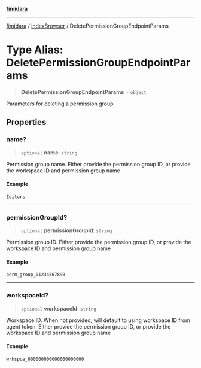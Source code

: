[**fimidara**](../../README.md)

***

[fimidara](../../modules.md) / [indexBrowser](../README.md) / DeletePermissionGroupEndpointParams

# Type Alias: DeletePermissionGroupEndpointParams

> **DeletePermissionGroupEndpointParams** = `object`

Parameters for deleting a permission group

## Properties

### name?

> `optional` **name**: `string`

Permission group name. Either provide the permission group ID, or provide the workspace ID and permission group name

#### Example

```
Editors
```

***

### permissionGroupId?

> `optional` **permissionGroupId**: `string`

Permission group ID. Either provide the permission group ID, or provide the workspace ID and permission group name

#### Example

```
perm_group_01234567890
```

***

### workspaceId?

> `optional` **workspaceId**: `string`

Workspace ID. When not provided, will default to using workspace ID from agent token. Either provide the permission group ID, or provide the workspace ID and permission group name

#### Example

```
wrkspce_000000000000000000000
```
